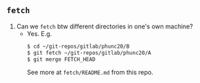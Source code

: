 ## `fetch`
1. Can we `fetch` btw different directories in one's own machine?
    - Yes. E.g.
      ```bash
      $ cd ~/git-repos/gitlab/phunc20/B
      $ git fetch ~/git-repos/gitlab/phunc20/A
      $ git merge FETCH_HEAD
      ```
      See more at `fetch/README.md` from this repo.
